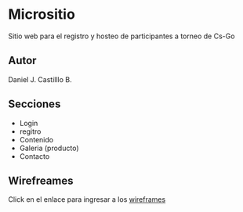 # Micrositio

Sitio web para el registro y hosteo de participantes a torneo de Cs-Go

## Autor
Daniel J. Castilllo B.

## Secciones
* Login
* regitro
* Contenido
* Galeria (producto)
* Contacto
## Wirefreames
Click en el enlace para ingresar a los [wireframes](https://github.com/Swithsere09/Plataformas/tree/master/Wireframes)
